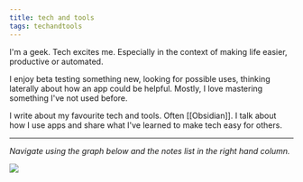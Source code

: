 ```yaml
---
title: tech and tools
tags: techandtools
---
```


I'm a geek. Tech excites me. Especially in the context of making life easier, productive or automated.

I enjoy beta testing something new, looking for possible uses, thinking laterally about how an app could be helpful. Mostly, I love mastering something I've not used before.

I write about my favourite tech and tools. Often [[Obsidian]]. I talk about how I use apps and share what I've learned to make tech easy for others.

---

*Navigate using the graph below and the notes list in the right hand column.*

![](https://source.unsplash.com/qP6rQzn6OoI/1900x1200)